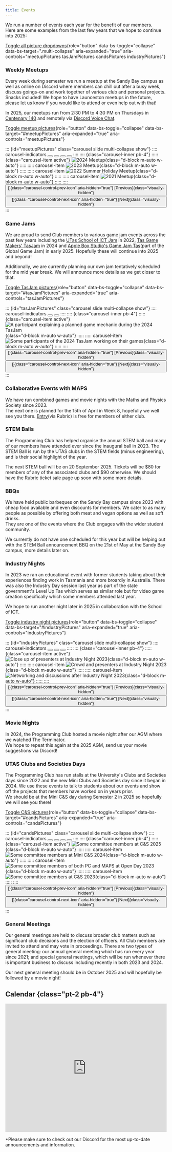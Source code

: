 ```yaml
---
title: Events
---
```

We run a number of events each year for the benefit of our members.\
Here are some examples from the last few years that we hope to continue into 2025:

<!-- TODO: Fix or hide dropdowns with no js -->
<!-- TODO: Support carousels with no js? -->
[Toggle all picture dropdowns](#){role="button" data-bs-toggle="collapse" data-bs-target=".multi-collapse" aria-expanded="true" aria-controls="meetupPictures tasJamPictures candsPictures industryPictures"}

### Weekly Meetups
Every week during semester we run a meetup at the Sandy Bay campus as well as online on Discord where members can chill out after a busy week, discuss goings-on and work together of various club and personal projects. Snacks included!
We hope to have Launceston meetups in the future, please let us know if you would like to attend or even help out with that!

In 2025, our meetups run from 2:30 PM to 4:30 PM on Thursdays in [Centenary 140](https://maps.utas.edu.au/d/poi/1000554240) and remotely via [Discord Voice Chat](https://discord.com/channels/810048533603680307/816975438332035102).

[Toggle meetup pictures](#meetupPictures){role="button" data-bs-toggle="collapse" data-bs-target="#meetupPictures" aria-expanded="true" aria-controls="meetupPictures"}

::: {id="meetupPictures" class="carousel slide multi-collapse show"}
:::: carousel-indicators
<button type="button" data-bs-target="#meetupPictures" data-bs-slide-to="0" class="active" aria-current="true" aria-label="Slide 1"></button>
<button type="button" data-bs-target="#meetupPictures" data-bs-slide-to="1" aria-label="Slide 2"></button>
<button type="button" data-bs-target="#meetupPictures" data-bs-slide-to="2" aria-label="Slide 3"></button>
<button type="button" data-bs-target="#meetupPictures" data-bs-slide-to="3" aria-label="Slide 4"></button>
::::
:::: {class="carousel-inner pb-4"}
::::: {class="carousel-item active"}
<picture>
  <source srcset="assets/2023-2024/meetup.avif" type="image/avif">
  <source srcset="assets/2023-2024/meetup.webp" type="image/webp">
  ![2024 Meetup](assets/2023-2024/meetup.png){class="d-block m-auto w-auto"}
</picture>
:::::
::::: carousel-item
<picture>
  <source srcset="assets/2022-2023/meetup-2.avif" type="image/avif">
  <source srcset="assets/2022-2023/meetup-2.webp" type="image/webp">
  ![2023 Meetup](assets/2022-2023/meetup-2.png){class="d-block m-auto w-auto"}
</picture>
:::::
::::: carousel-item
<picture>
  <source srcset="assets/2022-2023/holiday-meetup-1.avif" type="image/avif">
  <source srcset="assets/2022-2023/holiday-meetup-1.webp" type="image/webp">
  ![2022 Summer Holiday Meetup](assets/2022-2023/holiday-meetup-1.png){class="d-block m-auto w-auto"}
</picture>
:::::
::::: carousel-item
<picture>
  <source srcset="assets/2021-2022/first_meetup.avif" type="image/avif">
  <source srcset="assets/2021-2022/first_meetup.webp" type="image/webp">
  ![2021 Meetup](assets/2021-2022/first_meetup.png){class="d-block m-auto w-auto"}
</picture>
:::::
::::
<button class="carousel-control-prev" type="button" data-bs-target="#meetupPictures" data-bs-slide="prev">
  []{class="carousel-control-prev-icon" aria-hidden="true"}
  [Previous]{class="visually-hidden"}
</button>
<button class="carousel-control-next" type="button" data-bs-target="#meetupPictures" data-bs-slide="next">
  []{class="carousel-control-next-icon" aria-hidden="true"}
  [Next]{class="visually-hidden"}
</button>
:::

### Game Jams
We are proud to send Club members to various game jam events across the past few years including the [UTas School of ICT Jam](https://itch.io/jam/utas-jam) in 2022, [Tas Game Makers' TasJam](https://itch.io/jam/tasjam-2024) in 2024 and [Apple Box Studio's Game Jam Tas](https://globalgamejam.org/jam-sites/2025/global-game-jam-tasmania)(part of the Global Game Jam) in early 2025.
Hopefully these will continue into 2025 and beyond!

Additionally, we are currently planning our own jam tentatively scheduled for the mid year break. We will announce more details as we get closer to that.

[Toggle TasJam pictures](#industryPictures){role="button" data-bs-toggle="collapse" data-bs-target="#tasJamPictures" aria-expanded="true" aria-controls="tasJamPictures"}

::: {id="tasJamPictures" class="carousel slide multi-collapse show"}
:::: carousel-indicators
<button type="button" data-bs-target="#tasJamPictures" data-bs-slide-to="0" class="active" aria-current="true" aria-label="Slide 1"></button>
<button type="button" data-bs-target="#tasJamPictures" data-bs-slide-to="1" aria-label="Slide 2"></button>
::::
:::: {class="carousel-inner pb-4"}
::::: {class="carousel-item active"}
<picture>
  <source srcset="assets/2023-2024/tasjam-2.avif" type="image/avif">
  <source srcset="assets/2023-2024/tasjam-2.webp" type="image/webp">
  ![A participant explaining a planned game mechanic during the 2024 TasJam](assets/2023-2024/tasjam-2.png){class="d-block m-auto w-auto"}
</picture>
:::::
::::: carousel-item
<picture>
  <source srcset="assets/2023-2024/tasjam-1.avif" type="image/avif">
  <source srcset="assets/2023-2024/tasjam-1.webp" type="image/webp">
  ![Some participants of the 2024 TasJam working on their games](assets/2023-2024/tasjam-1.png){class="d-block m-auto w-auto"}
</picture>
:::::
::::
<button class="carousel-control-prev" type="button" data-bs-target="#tasJamPictures" data-bs-slide="prev">
  []{class="carousel-control-prev-icon" aria-hidden="true"}
  [Previous]{class="visually-hidden"}
</button>
<button class="carousel-control-next" type="button" data-bs-target="#tasJamPictures" data-bs-slide="next">
  []{class="carousel-control-next-icon" aria-hidden="true"}
  [Next]{class="visually-hidden"}
</button>
:::

### Collaborative Events with MAPS
We have run combined games and movie nights with the Maths and Physics Society since 2023.\
The next one is planned for the 15th of April in Week 8, hopefully we well see you there. [Entry](https://campus.hellorubric.com/?eid=34039)(via Rubric) is free for members of either club.

<!-- TODO: Mentioned involved clubs -->
<!-- TODO: Link to Rubric sign up page once up -->
<!-- TODO: Add pictures -->
### STEM Balls
The Programming Club has helped organise the annual STEM ball and many of our members have attended ever since the inaugural ball in 2023.
The STEM Ball is run by the UTAS clubs in the STEM fields (minus engineering), and is their social highlight of the year.

The next STEM ball will be on 20 September 2025. Tickets will be $80 for members of any of the associated clubs and $90 otherwise. We should have the Rubric ticket sale page up soon with some more details.

<!-- TODO: Link to Stem BBQ Rubric sign up page once up -->
### BBQs
We have held public barbeques on the Sandy Bay campus since 2023 with cheap food available and even discounts for members.
We cater to as many people as possible by offering both meat and vegan options as well as soft drinks.\
They are one of the events where the Club engages with the wider student community.

We currently do not have one scheduled for this year but will be helping out with the STEM Ball announcement BBQ on the 21st of May at the Sandy Bay campus, more details later on.

### Industry Nights
In 2023 we ran an educational event with former students taking about their experiences finding work in Tasmania and more broardly in Australia.
There was also the Industry Day session last year as part of the state government's Level Up Tas which serves as similar role but for video game creation specifically which some members attended last year.

We hope to run another night later in 2025 in collaboration with the School of ICT.

[Toggle industry night pictures](#industryPictures){role="button" data-bs-toggle="collapse" data-bs-target="#industryPictures" aria-expanded="true" aria-controls="industryPictures"}

::: {id="industryPictures" class="carousel slide multi-collapse show"}
:::: carousel-indicators
<button type="button" data-bs-target="#industryPictures" data-bs-slide-to="0" class="active" aria-current="true" aria-label="Slide 1"></button>
<button type="button" data-bs-target="#industryPictures" data-bs-slide-to="1" aria-label="Slide 2"></button>
<button type="button" data-bs-target="#industryPictures" data-bs-slide-to="2" aria-label="Slide 3"></button>
::::
:::: {class="carousel-inner pb-4"}
::::: {class="carousel-item active"}
<picture>
  <source srcset="assets/2022-2023/industry-night-2.avif" type="image/avif">
  <source srcset="assets/2022-2023/industry-night-2.webp" type="image/webp">
  ![Close up of presenters at Industry Night 2023](assets/2022-2023/industry-night-2.png){class="d-block m-auto w-auto"}
</picture>
:::::
::::: carousel-item
<picture>
  <source srcset="assets/2022-2023/industry-night-1.avif" type="image/avif">
  <source srcset="assets/2022-2023/industry-night-1.webp" type="image/webp">
  ![Crowd and presenters at Industry Night 2023](assets/2022-2023/industry-night-1.png){class="d-block m-auto w-auto"}
</picture>
:::::
::::: carousel-item
<picture>
  <source srcset="assets/2022-2023/industry-night-4.avif" type="image/avif">
  <source srcset="assets/2022-2023/industry-night-4.webp" type="image/webp">
  ![Networking and discussions after Industry Night 2023](assets/2022-2023/industry-night-4.png){class="d-block m-auto w-auto"}
</picture>
:::::
::::
<button class="carousel-control-prev" type="button" data-bs-target="#industryPictures" data-bs-slide="prev">
  []{class="carousel-control-prev-icon" aria-hidden="true"}
  [Previous]{class="visually-hidden"}
</button>
<button class="carousel-control-next" type="button" data-bs-target="#industryPictures" data-bs-slide="next">
  []{class="carousel-control-next-icon" aria-hidden="true"}
  [Next]{class="visually-hidden"}
</button>
:::

### Movie Nights
In 2024, the Programming Club hosted a movie night after our AGM where we watched The Terminator.\
We hope to repeat this again at the 2025 AGM, send us your movie suggestions via Discord!

### UTAS Clubs and Societies Days
The Programming Club has run stalls at the University's Clubs and Societies days since 2022 and the new Mini Clubs and Societies day since it began in 2024.
We use these events to talk to students about our events and show off the projects that members have worked on in years prior.\
We should be at the Mini C&S day during Semester 2 in 2025 so hopefully we will see you there!

[Toggle C&S pictures](#meetupPictures){role="button" data-bs-toggle="collapse" data-bs-target="#candsPictures" aria-expanded="true" aria-controls="candsPictures"}

::: {id="candsPictures" class="carousel slide multi-collapse show"}
:::: carousel-indicators
<button type="button" data-bs-target="#candsPictures" data-bs-slide-to="0" class="active" aria-current="true" aria-label="Slide 1"></button>
<button type="button" data-bs-target="#candsPictures" data-bs-slide-to="1" aria-label="Slide 2"></button>
<button type="button" data-bs-target="#candsPictures" data-bs-slide-to="2" aria-label="Slide 3"></button>
<button type="button" data-bs-target="#candsPictures" data-bs-slide-to="3" aria-label="Slide 4"></button>
::::
:::: {class="carousel-inner pb-4"}
::::: {class="carousel-item active"}
<picture>
  <source srcset="assets/2024-2025/c&s.avif" type="image/avif">
  <source srcset="assets/2024-2025/c&s.webp" type="image/webp">
  ![Some committee members at C&S 2025](assets/2024-2025/c&s.png){class="d-block m-auto w-auto"}
</picture>
:::::
::::: carousel-item
<picture>
  <source srcset="assets/2023-2024/mini-c&s.avif" type="image/avif">
  <source srcset="assets/2023-2024/mini-c&s.webp" type="image/webp">
  ![Some committee members at Mini C&S 2024](assets/2023-2024/mini-c&s.png){class="d-block m-auto w-auto"}
</picture>
:::::
::::: carousel-item
<picture>
  <source srcset="assets/2022-2023/open-day.avif" type="image/avif">
  <source srcset="assets/2022-2023/open-day.webp" type="image/webp">
  ![Some committee members of both PC and MAPS at Open Day 2023](assets/2022-2023/open-day.png){class="d-block m-auto w-auto"}
</picture>
:::::
::::: carousel-item
<picture>
  <source srcset="assets/2022-2023/c&s-1-cropped.avif" type="image/avif">
  <source srcset="assets/2022-2023/c&s-1-cropped.webp" type="image/webp">
  ![Some committee members at C&S 2023](assets/2022-2023/c&s-1-cropped.png){class="d-block m-auto w-auto"}
</picture>
:::::
::::
<button class="carousel-control-prev" type="button" data-bs-target="#candsPictures" data-bs-slide="prev">
  []{class="carousel-control-prev-icon" aria-hidden="true"}
  [Previous]{class="visually-hidden"}
</button>
<button class="carousel-control-next" type="button" data-bs-target="#candsPictures" data-bs-slide="next">
  []{class="carousel-control-next-icon" aria-hidden="true"}
  [Next]{class="visually-hidden"}
</button>
:::

### General Meetings
Our general meetings are held to discuss broader club matters such as significant club decisions and the election of officers.
All Club members are invited to attend and may vote in proceedings.
There are two types of general meeting: our annual general meeting which has run every year since 2021; and special general meetings, which will be run whenever there is important business to discuss including recently in both 2023 and 2024.

Our next general meeting should be in October 2025 and will hopefully be followed by a movie night!

## Calendar {class="pt-2 pb-4"}

<iframe style="border-width:0; width: 100%; height: 400px; border: 0;"
        src="https://calendar.google.com/calendar/embed?height=400&wkst=1&ctz=Australia%2FHobart&showCalendars=0&title=Programming%20Club%20Calendar&src=NjkxYmM0OWYyZjQ1ODU2OGM0YjUzMGZlMDY2NjczMTdjZjE5NGEzYjJmMmM2MDEwMTFkYzNjYzg5ZGVjYzU2NEBncm91cC5jYWxlbmRhci5nb29nbGUuY29t&src=OGI3OGYyYzY2OTNhOWI5NjE4MzBhMTAzN2MwMmIyMmE0YWZiMzUxM2VhYjg2YTIxNGVmMDRjYjg0ODNiNGRkMEBncm91cC5jYWxlbmRhci5nb29nbGUuY29t&color=%23B39DDB&color=%23039BE5" 
        scrolling="no"></iframe>

*Please make sure to check out our Discord for the most up-to-date announcements and information.
